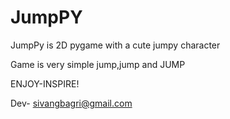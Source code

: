 # JumpPY
JumpPy is 2D pygame with a cute jumpy character

Game is very simple jump,jump and JUMP


ENJOY-INSPIRE!

Dev- sivangbagri@gmail.com
